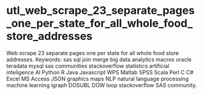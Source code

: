 # utl_web_scrape_23_separate_pages_one_per_state_for_all_whole_food_store_addresses
Web scrape 23 separate pages one per state for all whole food store addresses.  Keywords: sas sql join merge big data analytics macros oracle teradata mysql sas communities stackoverflow statistics artificial inteligence AI Python R Java Javascript WPS Matlab SPSS Scala Perl C C# Excel MS Access JSON graphics maps NLP natural language processing machine learning igraph DOSUBL DOW loop stackoverflow SAS community.
